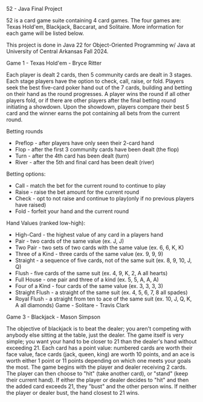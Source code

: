 52 - Java Final Project

52 is a card game suite containing 4 card games. The four games are: Texas Hold'em, Blackjack, Baccarat, and Solitaire. More information for each game will be listed below.

This project is done in Java 22 for Object-Oriented Programming w/ Java at University of Central Arkansas Fall 2024.


Game 1 - Texas Hold'em - Bryce Ritter

Each player is dealt 2 cards, then 5 community cards are dealt in 3 stages. Each stage players have the option to check, call, raise, or fold. Players seek the best five-card poker hand out of the 7 cards, building and betting on their hand as the round progresses. A player wins the round if all other players fold, or if there are other players after the final betting round initiating a showdown. Upon the showdown, players compare their best 5 card and the winner earns the pot containing all bets from the current round.

Betting rounds
- Preflop - after players have only seen their 2-card hand
- Flop - after the first 3 community cards have been dealt (the flop)
- Turn - after the 4th card has been dealt (turn)
- River - after the 5th and final card has been dealt (river)

Betting options:
- Call - match the bet for the current round to continue to play
- Raise - raise the bet amount for the current round
- Check - opt to not raise and continue to play(only if no previous players have raised)
- Fold - forfeit your hand and the current round 

Hand Values (ranked low-high):
- High-Card - the highest value of any card in a players hand 
- Pair - two cards of the same value (ex. J, J)
- Two Pair - two sets of two cards with the same value (ex. 6, 6, K, K)
- Three of a Kind - three cards of the same value (ex. 9, 9, 9)
- Straight - a sequence of five cards, not of the same suit (ex. 8, 9, 10, J, Q)
- Flush - five cards of the same suit (ex. 4, 9, K, 2, A all hearts)
- Full House - one pair and three of a kind (ex. 5, 5, A, A, A)
- Four of a Kind - four cards of the same value (ex. 3, 3, 3, 3)
- Straight Flush - a straight of the same suit (ex. 4, 5, 6, 7, 8 all spades)
- Royal Flush - a straight from ten to ace of the same suit (ex. 10, J, Q, K, A all diamonds)
Game - Solitare - Travis Clark

Game 3 - Blackjack - Mason Simpson

The objective of blackjack is to beat the dealer; you aren't competing with anybody else sitting at the table, just the dealer. The game itself is very simple; you want your hand to be closer to 21 than the dealer's hand without exceeding 21. Each card has a point value: numbered cards are worth their face value, face cards (jack, queen, king) are worth 10 points, and an ace is worth either 1 point or 11 points depending on which one meets your goals the most. The game begins with the player and dealer receiving 2 cards. The player can then choose to "hit" (take another card), or "stand" (keep their current hand). If either the player or dealer decides to "hit" and then the added card exceeds 21, they "bust" and the other person wins. If neither the player or dealer bust, the hand closest to 21 wins.
